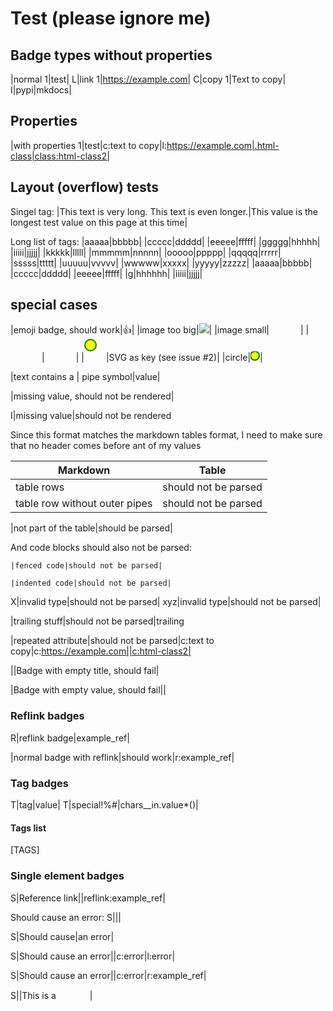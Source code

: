 # Test (please ignore me)

<style>
    /* For for debugging the layout  */
    .badge-group {
        border: 1px solid red;
    }
</style>


## Badge types without properties

|normal 1|test|
L|link 1|https://example.com|
C|copy 1|Text to copy|
I|pypi|mkdocs|

## Properties

|with properties 1|test|c:text to copy|l:https://example.com|.html-class|class:html-class2|

## Layout (overflow) tests

Singel tag:
|This text is very long. This text is even longer.|This value is the longest test value on this page at this time|

Long list of tags:
|aaaaa|bbbbb|
|ccccc|ddddd|
|eeeee|fffff|
|ggggg|hhhhh|
|iiiii|jjjjj|
|kkkkk|lllll|
|mmmmm|nnnnn|
|ooooo|ppppp|
|qqqqq|rrrrr|
|sssss|ttttt|
|uuuuu|vvvvv|
|wwwww|xxxxx|
|yyyyy|zzzzz|
|aaaaa|bbbbb|
|ccccc|ddddd|
|eeeee|fffff|
|g|hhhhhh|
|iiiii|jjjjj|

## special cases

|emoji badge, should work|👍|
|image too big|<img src="/assets/img/test.png">|
|image small|<img src="/assets/img/test.png" width=50 height=15>|
|<img src="/assets/img/test.png" width=50 height=15>|<img src="/assets/img/test.png" width=50 height=15>|
|<svg width="35" height="35"><circle cx="10" cy="10" r="9" stroke="green" stroke-width="2" fill="yellow" /></svg>|SVG as key (see issue #2)|
|circle|<svg width="15" height="15"><circle cx="7" cy="7" r="7" stroke="green" stroke-width="2" fill="yellow" /></svg>|



|text contains a \| pipe symbol|value|

|missing value, should not be rendered|

I|missing value|should not be rendered

Since this format matches the markdown tables format, I need to make sure that no header comes before ant of my values

|Markdown|Table|
|---|---|
|table rows|should not be parsed|
table row without outer pipes|should not be parsed

|not part of the table|should be parsed|

And code blocks should also not be parsed:

```
|fenced code|should not be parsed|
```

    |indented code|should not be parsed|

X|invalid type|should not be parsed|
xyz|invalid type|should not be parsed|

|trailing stuff|should not be parsed|trailing

|repeated attribute|should not be parsed|c:text to copy|c:https://example.com||c:html-class2|

||Badge with empty title, should fail|

|Badge with empty value, should fail||

### Reflink badges

R|reflink badge|example_ref|

|normal badge with reflink|should work|r:example_ref|

[example_ref]: https://www.example.com


### Tag badges

T|tag|value|
T|special!%#|chars__in.value*()|


#### Tags list

<!-- For some reason the tags defined on this page do not appear on this page. @TODO investigate -->

[TAGS]


### Single element badges

S|Reference link||reflink:example_ref|

Should cause an error:
S|||

S|Should cause|an error|

S|Should cause an error||c:error|l:error|

S|Should cause an error||c:error|r:example_ref|

S||This is a <img src="/assets/img/test.png" width=50 height=15>|


